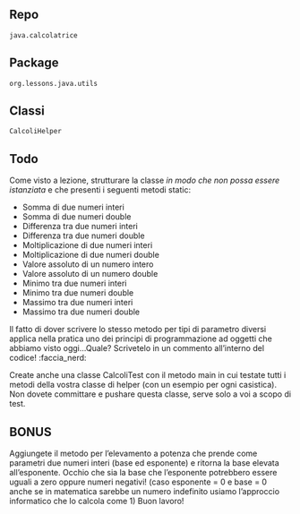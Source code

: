 ## Repo
`java.calcolatrice`

## Package 
`org.lessons.java.utils`

## Classi
`CalcoliHelper`

## Todo
Come visto a lezione, strutturare la classe *in modo che non possa essere istanziata* e che presenti i seguenti metodi static:
- Somma di due numeri interi
- Somma di due numeri double
- Differenza tra due numeri interi
- Differenza tra due numeri double
- Moltiplicazione di due numeri interi
- Moltiplicazione di due numeri double
- Valore assoluto di un numero intero
- Valore assoluto di un numero double
- Minimo tra due numeri interi
- Minimo tra due numeri double
- Massimo tra due numeri interi
- Massimo tra due numeri double

Il fatto di dover scrivere lo stesso metodo per tipi di parametro diversi applica nella pratica uno dei principi di programmazione ad oggetti che abbiamo visto oggi…Quale? Scrivetelo in un commento all’interno del codice! :faccia_nerd:

Create anche una classe CalcoliTest con il metodo main in cui testate tutti i metodi della vostra classe di helper (con un esempio per ogni casistica). Non dovete committare e pushare questa classe, serve solo a voi a scopo di test.

## BONUS
Aggiungete il metodo per l’elevamento a potenza che prende come parametri due numeri interi (base ed esponente) e ritorna la base elevata all’esponente. Occhio che sia la base che l’esponente potrebbero essere uguali a zero oppure numeri negativi!
(caso esponente = 0 e base = 0 anche se in matematica sarebbe un numero indefinito usiamo l’approccio informatico che lo calcola come 1)
Buon lavoro!